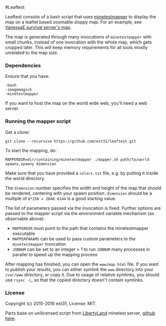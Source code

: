 #Leaftest

Leaftest consists of a bash script that uses [minetestmapper](https://github.com/Rogier-5/minetest-mapper-cpp) to display the map on a leaflet based zoomable sloppy map.
For an example, see [VanessaE survival server's map](https://daconcepts.com/vanessa/hobbies/minetest/worldmaps/Survival_World/map.html).

The map is generated through many invocations of `minetestmapper` with small chunks,
instead of one invocation with the whole map, which gets cropped later.
This will keep memory requirements for all tools mostly unrelated to the map size.

### Dependencies

Ensure that you have:

    -bash
    -imagemagick
    -minetestmapper

If you want to host the map on the world wide web, you'll need a web server.

### Running the mapper script

Get a clone:
```
git clone --recursive https://github.com/est31/leaftest.git
```

To start the mapping, do:
```
MAPPERDIR=dir/containing/minetestmapper ./mapper.sh path/to/world spawnx,spawny dimension
```

Make sure that you have provided a `colors.txt` file, e.g. by putting it inside the world directory.

The `dimension` number specifies the width and height of the map that should be rendered, centering with your spawn position. `dimension` should be a multiple of `8*256 = 2048`. `6144` is a good starting value.

The list of parameters passed via the invocation is fixed.
Further options are passed to the mapper script via the
environment variable mechanism (as observable above):

* `MAPPERDIR` must point to the path that contains the minetestmapper executable
* `MAPPERPARAMS` can be used to pass custom parameters to the `minetestmapper` invocation
* `JOBNUM` can be set to an integer > 1 to run `JOBNUM` many processes in parallel to speed up the mapping process

After mapping has finished, you can open the `www/map.html` file. If you want to publish your results, you can either symlink the `www` directory into your `/var/www` directory, or copy it. Due to usage of relative symlinks, you should use `rsync -L`, so that the copied directory doesn't contain symlinks.

### License
Copyright (c) 2015-2016 est31, License: MIT.

Parts base on unilicensed script from [LibertyLand](http://www.ayntest.net/pages/liberty-land-map.html) minetest server, [github here](https://github.com/ayntest/ayntest.github.io).
